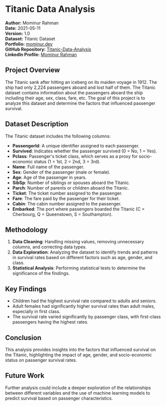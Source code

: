 # Titanic Data Analysis

**Author:** Mominur Rahman  
**Date:** 2021-05-11  
**Version:** 1.0  
**Dataset:** Titanic Dataset  
**Portfolio:** [mominur.dev](https://mominur.dev/)  
**GitHub Repository:** [Titanic-Data-Analysis](https://github.com/mominurr/Titanic-Data-Analysis)  
**LinkedIn Profile:** [Mominur Rahman](https://www.linkedin.com/in/mominur--rahman/)


## Project Overview
The Titanic sank after hitting an iceberg on its maiden voyage in 1912. The ship had only 2,224 passengers aboard and lost half of them. The Titanic dataset contains information about the passengers aboard the ship including their age, sex, class, fare, etc. The goal of this project is to analyze this dataset and determine the factors that influenced passenger survival.

## Dataset Description
The Titanic dataset includes the following columns:

- **PassengerId**: A unique identifier assigned to each passenger.
- **Survived**: Indicates whether the passenger survived (0 = No, 1 = Yes).
- **Pclass**: Passenger's ticket class, which serves as a proxy for socio-economic status (1 = 1st, 2 = 2nd, 3 = 3rd).
- **Name**: Full name of the passenger.
- **Sex**: Gender of the passenger (male or female).
- **Age**: Age of the passenger in years.
- **SibSp**: Number of siblings or spouses aboard the Titanic.
- **Parch**: Number of parents or children aboard the Titanic.
- **Ticket**: The ticket number assigned to the passenger.
- **Fare**: The fare paid by the passenger for their ticket.
- **Cabin**: The cabin number assigned to the passenger.
- **Embarked**: The port where passengers boarded the Titanic (C = Cherbourg, Q = Queenstown, S = Southampton).

## Methodology
1. **Data Cleaning**: Handling missing values, removing unnecessary columns, and correcting data types.
2. **Data Exploration**: Analyzing the dataset to identify trends and patterns in survival rates based on different factors such as age, gender, and class.
3. **Statistical Analysis**: Performing statistical tests to determine the significance of the findings.

## Key Findings
- Children had the highest survival rate compared to adults and seniors.
- Adult females had significantly higher survival rates than adult males, especially in first class.
- The survival rate varied significantly by passenger class, with first-class passengers having the highest rates.

## Conclusion
This analysis provides insights into the factors that influenced survival on the Titanic, highlighting the impact of age, gender, and socio-economic status on passenger survival rates.

## Future Work
Further analysis could include a deeper exploration of the relationships between different variables and the use of machine learning models to predict survival based on passenger characteristics.